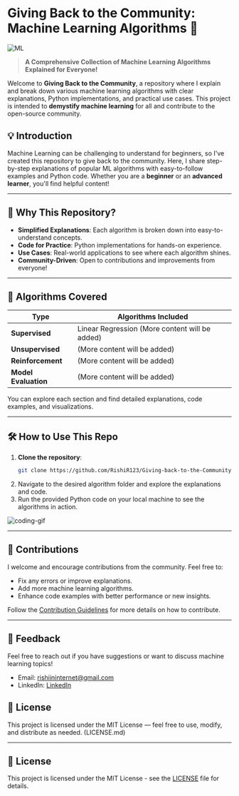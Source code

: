 # Giving Back to the Community: Machine Learning Algorithms 🚀

![ML](https://c.tenor.com/PpxtdVCW8KIAAAAC/tenor.gif)

> **A Comprehensive Collection of Machine Learning Algorithms Explained for Everyone!**

Welcome to **Giving Back to the Community**, a repository where I explain and break down various machine learning algorithms with clear explanations, Python implementations, and practical use cases. This project is intended to **demystify machine learning** for all and contribute to the open-source community.


## 💡 Introduction

Machine Learning can be challenging to understand for beginners, so I've created this repository to give back to the community. Here, I share step-by-step explanations of popular ML algorithms with easy-to-follow examples and Python code. Whether you are a **beginner** or an **advanced learner**, you'll find helpful content!

---

## 🎯 Why This Repository?

- **Simplified Explanations**: Each algorithm is broken down into easy-to-understand concepts.
- **Code for Practice**: Python implementations for hands-on experience.
- **Use Cases**: Real-world applications to see where each algorithm shines.
- **Community-Driven**: Open to contributions and improvements from everyone!

---

## 🧠 Algorithms Covered

| Type               | Algorithms Included                                                 |
|--------------------|---------------------------------------------------------------------|
| **Supervised**      | Linear Regression (More content will be added)   |
| **Unsupervised**    |  (More content will be added)              |
| **Reinforcement**   |  (More content will be added)                              |
| **Model Evaluation**|  (More content will be added)       |

You can explore each section and find detailed explanations, code examples, and visualizations.

---

## 🛠 How to Use This Repo

1. **Clone the repository**:
    ```bash
    git clone https://github.com/RishiR123/Giving-back-to-the-Community-.git
    ```
2. Navigate to the desired algorithm folder and explore the explanations and code.
3. Run the provided Python code on your local machine to see the algorithms in action.

![coding-gif](https://c.tenor.com/I7tGQJsBbacAAAAC/tenor.gif)

---

## 🤝 Contributions

I welcome and encourage contributions from the community. Feel free to:

- Fix any errors or improve explanations.
- Add more machine learning algorithms.
- Enhance code examples with better performance or new insights.

Follow the [Contribution Guidelines](CONTRIBUTING.md) for more details on how to contribute.

---

## 📝 Feedback

Feel free to reach out if you have suggestions or want to discuss machine learning topics!

- Email: rishiininternet@gmail.com
- LinkedIn: [LinkedIn](https://linkedin.com/in/rishi-ravikumar)

## 📝 License
This project is licensed under the MIT License — feel free to use, modify, and distribute as needed. (LICENSE.md)

---

## 📄 License

This project is licensed under the MIT License - see the [LICENSE](LICENSE) file for details.
